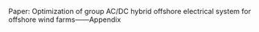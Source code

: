 Paper: Optimization of group AC/DC hybrid offshore electrical system for offshore wind farms——Appendix
